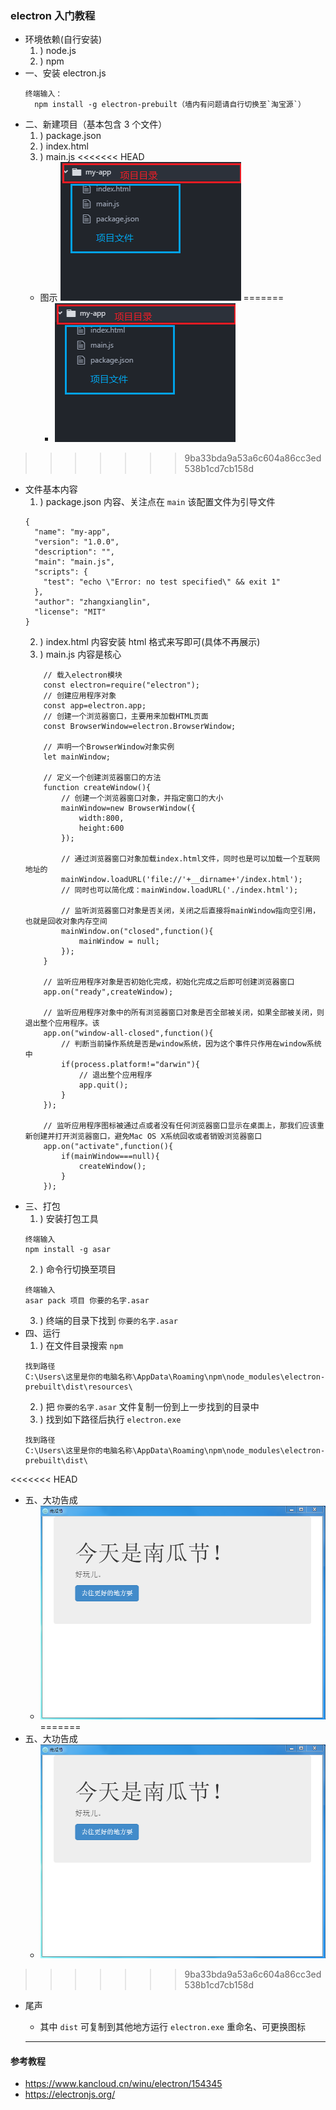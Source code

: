 ### electron 入门教程
* 环境依赖(自行安装)
    1. ) node.js  
    2. ) npm
* 一、安装 electron.js
  ```
  终端输入：
    npm install -g electron-prebuilt（墙内有问题请自行切换至`淘宝源`）
  ```
* 二、新建项目（基本包含 3 个文件）
    1. ) package.json
    2. ) index.html
    3. ) main.js
<<<<<<< HEAD
    * 图示 ![项目结构图示](./img/1.PNG)
=======
       * ![项目结构图示](./img/1.PNG)
>>>>>>> 9ba33bda9a53a6c604a86cc3ed538b1cd7cb158d
* 文件基本内容
    1. ) package.json 内容、关注点在 `main` 该配置文件为引导文件
    ```
    {
      "name": "my-app",
      "version": "1.0.0",
      "description": "",
      "main": "main.js",
      "scripts": {
        "test": "echo \"Error: no test specified\" && exit 1"
      },
      "author": "zhangxianglin",
      "license": "MIT"
    }
    ```
    2. ) index.html 内容安装 html 格式来写即可(具体不再展示)
    3. ) main.js 内容是核心
    ```
        // 载入electron模块
        const electron=require("electron");
        // 创建应用程序对象
        const app=electron.app;
        // 创建一个浏览器窗口，主要用来加载HTML页面
        const BrowserWindow=electron.BrowserWindow;

        // 声明一个BrowserWindow对象实例
        let mainWindow;

        // 定义一个创建浏览器窗口的方法
        function createWindow(){
            // 创建一个浏览器窗口对象，并指定窗口的大小
            mainWindow=new BrowserWindow({
                width:800,
                height:600
            });

            // 通过浏览器窗口对象加载index.html文件，同时也是可以加载一个互联网地址的
            mainWindow.loadURL('file://'+__dirname+'/index.html');
            // 同时也可以简化成：mainWindow.loadURL('./index.html');

            // 监听浏览器窗口对象是否关闭，关闭之后直接将mainWindow指向空引用，也就是回收对象内存空间
            mainWindow.on("closed",function(){
                mainWindow = null;
            });
        }

        // 监听应用程序对象是否初始化完成，初始化完成之后即可创建浏览器窗口
        app.on("ready",createWindow);

        // 监听应用程序对象中的所有浏览器窗口对象是否全部被关闭，如果全部被关闭，则退出整个应用程序。该
        app.on("window-all-closed",function(){
            // 判断当前操作系统是否是window系统，因为这个事件只作用在window系统中
            if(process.platform!="darwin"){
                // 退出整个应用程序
                app.quit();
            }
        });

        // 监听应用程序图标被通过点或者没有任何浏览器窗口显示在桌面上，那我们应该重新创建并打开浏览器窗口，避免Mac OS X系统回收或者销毁浏览器窗口
        app.on("activate",function(){
            if(mainWindow===null){
                createWindow();
            }
        });

    ```
* 三、打包
  1. ) 安装打包工具
    ```
    终端输入
    npm install -g asar
    ```
  2. ) 命令行切换至项目
    ```
    终端输入
    asar pack 项目 你要的名字.asar
    ```
  3. ) 终端的目录下找到 `你要的名字.asar`
* 四、运行
  1. ) 在文件目录搜索 `npm`
    ```
    找到路径
    C:\Users\这里是你的电脑名称\AppData\Roaming\npm\node_modules\electron-prebuilt\dist\resources\
    ```
  2. ) 把 `你要的名字.asar` 文件复制一份到上一步找到的目录中
  3. ) 找到如下路径后执行 `electron.exe`
    ```
    找到路径
    C:\Users\这里是你的电脑名称\AppData\Roaming\npm\node_modules\electron-prebuilt\dist\
    ```
<<<<<<< HEAD
  * 五、大功告成
    * ![成功抵达](./img/2.PNG)
=======
* 五、大功告成
     * ![成功抵达](./img/2.PNG)
>>>>>>> 9ba33bda9a53a6c604a86cc3ed538b1cd7cb158d
* 尾声
   * 其中 `dist` 可复制到其他地方运行 `electron.exe` 重命名、可更换图标
   
   ---
 #### 参考教程
 * https://www.kancloud.cn/winu/electron/154345
 * https://electronjs.org/
